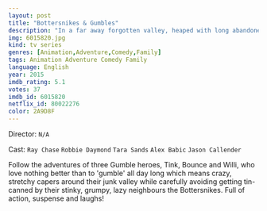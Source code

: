 ```yaml
---
layout: post
title: "Bottersnikes & Gumbles"
description: "In a far away forgotten valley, heaped with long abandoned junk, a timeless battle rages between good and evil - and also between squashy and scaly, happy and grumpy, clever and wily, handsome and plain old ugly. This is the land of Bottersnikes and Gumbles..."
img: 6015820.jpg
kind: tv series
genres: [Animation,Adventure,Comedy,Family]
tags: Animation Adventure Comedy Family 
language: English
year: 2015
imdb_rating: 5.1
votes: 37
imdb_id: 6015820
netflix_id: 80022276
color: 2A9D8F
---
```

Director: `N/A`  

Cast: `Ray Chase` `Robbie Daymond` `Tara Sands` `Alex Babic` `Jason Callender` 

Follow the adventures of three Gumble heroes, Tink, Bounce and Willi, who love nothing better than to 'gumble' all day long which means crazy, stretchy capers around their junk valley while carefully avoiding getting tin-canned by their stinky, grumpy, lazy neighbours the Bottersnikes. Full of action, suspense and laughs!